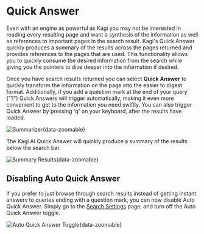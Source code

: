 # Quick Answer

Even with an engine as powerful as Kagi you may not be interested in reading every resulting page and want a synthesis of the information as well as references to important pages in the search result. Kagi's Quick Answer quickly produces a summary of the results across the pages returned and provides references to the pages that are used. This functionality allows you to quickly consume the desired information from the search while giving you the pointers to dive deeper into the information if desired.

Once you have search results returned you can select **Quick Answer** to quickly transform the information on the page into the easier to digest format. Additionally, if you add a question mark at the end of your query ("?") Quick Answers will trigger automatically, making it even more convenient to get to the information you need swiftly. You can also trigger Quick Answer by pressing 'q' on your keyboard, after the results have loaded.

![Summarizer](media/summarize.png){data-zoomable}

The Kagi AI Quick Answer will quickly produce a summary of the results below the search bar.

![Summary Results](media/summarized_results.png){data-zoomable}

## Disabling Auto Quick Answer

If you prefer to just browse through search results instead of getting instant answers to queries ending with a question mark, you can now disable Auto Quick Answer. Simply go to the [Search Settings](https://kagi.com/settings?p=ai) page, and turn off the Auto Quick Answer toggle.

![Auto Quick Answer Toggle](./media/quick_answer_toggle.gif){data-zoomable}
